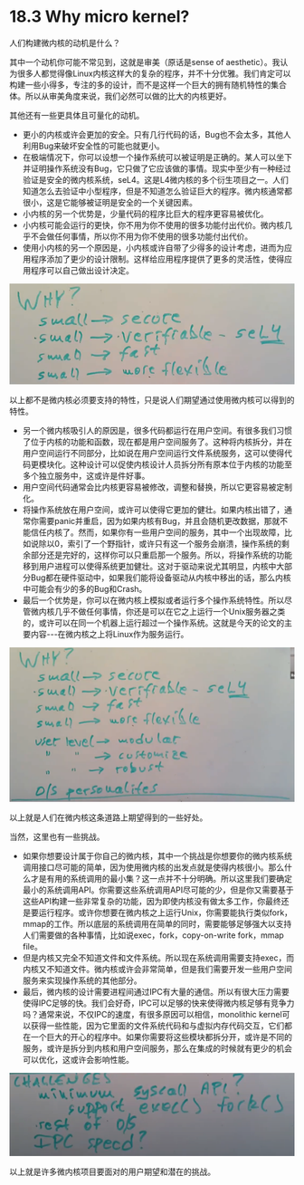 # 18.3 Why micro kernel?

人们构建微内核的动机是什么？

其中一个动机你可能不常见到，这就是审美（原话是sense of aesthetic）。我认为很多人都觉得像Linux内核这样大的复杂的程序，并不十分优雅。我们肯定可以构建一些小得多，专注的多的设计，而不是这样一个巨大的拥有随机特性的集合体。所以从审美角度来说，我们必然可以做的比大的内核更好。

其他还有一些更具体且可量化的动机。

* 更小的内核或许会更加的安全。只有几行代码的话，Bug也不会太多，其他人利用Bug来破坏安全性的可能也就更小。
* 在极端情况下，你可以设想一个操作系统可以被证明是正确的。某人可以坐下并证明操作系统没有Bug，它只做了它应该做的事情。现实中至少有一种经过验证是安全的微内核系统，seL4。这是L4微内核的多个衍生项目之一。人们知道怎么去验证中小型程序，但是不知道怎么验证巨大的程序。微内核通常都很小，这是它能够被证明是安全的一个关键因素。
* 小内核的另一个优势是，少量代码的程序比巨大的程序更容易被优化。
* 小内核可能会运行的更快，你不用为你不使用的很多功能付出代价。微内核几乎不会做任何事情，所以你不用为你不使用的很多功能付出代价。
* 使用小内核的另一个原因是，小内核或许自带了少得多的设计考虑，进而为应用程序添加了更少的设计限制。这样给应用程序提供了更多的灵活性，使得应用程序可以自己做出设计决定。

![](../.gitbook/assets/image%20%28806%29.png)

以上都不是微内核必须要支持的特性，只是说人们期望通过使用微内核可以得到的特性。

* 另一个微内核吸引人的原因是，很多代码都运行在用户空间。有很多我们习惯了位于内核的功能和函数，现在都是用户空间服务了。这种将内核拆分，并在用户空间运行不同部分，比如说在用户空间运行文件系统服务，这可以使得代码更模块化。这种设计可以促使内核设计人员拆分所有原本位于内核的功能至多个独立服务中，这或许是件好事。
* 用户空间代码通常会比内核更容易被修改，调整和替换，所以它更容易被定制化。
* 将操作系统放在用户空间，或许可以使得它更加的健壮。如果内核出错了，通常你需要panic并重启，因为如果内核有Bug，并且会随机更改数据，那就不能信任内核了。然而，如果你有一些用户空间的服务，其中一个出现故障，比如说除以0，索引了一个野指针，或许只有这一个服务会崩溃，操作系统的剩余部分还是完好的，这样你可以只重启那一个服务。所以，将操作系统的功能移到用户进程可以使得系统更加健壮。这对于驱动来说尤其明显，内核中大部分Bug都在硬件驱动中，如果我们能将设备驱动从内核中移出的话，那么内核中可能会有少的多的Bug和Crash。
* 最后一个优势是，你可以在微内核上模拟或者运行多个操作系统特性。所以尽管微内核几乎不做任何事情，你还是可以在它之上运行一个Unix服务器之类的，或许可以在同一个机器上运行超过一个操作系统。这就是今天的论文的主要内容---在微内核之上将Linux作为服务运行。

![](../.gitbook/assets/image%20%28474%29.png)

以上就是人们在微内核这条道路上期望得到的一些好处。

当然，这里也有一些挑战。

* 如果你想要设计属于你自己的微内核，其中一个挑战是你想要你的微内核系统调用接口尽可能的简单，因为使用微内核的出发点就是使得内核很小。那么什么才是有用的系统调用的最小集？这一点并不十分明确。所以这里我们要确定最小的系统调用API。你需要这些系统调用API尽可能的少，但是你又需要基于这些API构建一些非常复杂的功能，因为即使内核没有做太多工作，你最终还是要运行程序。或许你想要在微内核之上运行Unix，你需要能执行类似fork，mmap的工作。所以底层的系统调用在简单的同时，需要能够足够强大以支持人们需要做的各种事情，比如说exec，fork，copy-on-write fork，mmap file。
* 但是内核又完全不知道文件和文件系统。所以现在系统调用需要支持exec，而内核又不知道文件。微内核或许会非常简单，但是我们需要开发一些用户空间服务来实现操作系统的其他部分。
* 最后，微内核的设计需要进程间通过IPC有大量的通信。所以有很大压力需要使得IPC足够的快。我们会好奇，IPC可以足够的快来使得微内核足够有竞争力吗？通常来说，不仅IPC的速度，有很多原因可以相信，monolithic kernel可以获得一些性能，因为它里面的文件系统代码和与虚拟内存代码交互，它们都在一个巨大的开心的程序中。如果你需要将这些模块都拆分开，或许是不同的服务，或许是拆分到内核和用户空间服务，那么在集成的时候就有更少的机会可以优化，这或许会影响性能。

![](../.gitbook/assets/image%20%28580%29.png)

以上就是许多微内核项目要面对的用户期望和潜在的挑战。

